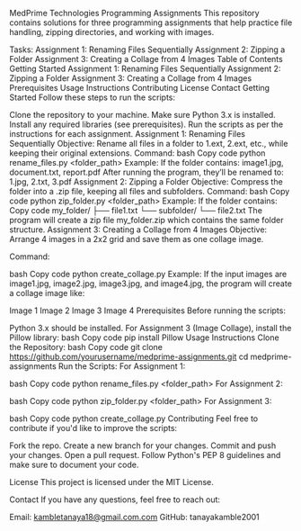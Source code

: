 MedPrime Technologies Programming Assignments
This repository contains solutions for three programming assignments that help practice file handling, zipping directories, and working with images.

Tasks:
Assignment 1: Renaming Files Sequentially
Assignment 2: Zipping a Folder
Assignment 3: Creating a Collage from 4 Images
Table of Contents
Getting Started
Assignment 1: Renaming Files Sequentially
Assignment 2: Zipping a Folder
Assignment 3: Creating a Collage from 4 Images
Prerequisites
Usage Instructions
Contributing
License
Contact
Getting Started
Follow these steps to run the scripts:

Clone the repository to your machine.
Make sure Python 3.x is installed.
Install any required libraries (see prerequisites).
Run the scripts as per the instructions for each assignment.
Assignment 1: Renaming Files Sequentially
Objective: Rename all files in a folder to 1.ext, 2.ext, etc., while keeping their original extensions.
Command:
bash
Copy code
python rename_files.py <folder_path>
Example: If the folder contains:
image1.jpg, document.txt, report.pdf
After running the program, they’ll be renamed to:
1.jpg, 2.txt, 3.pdf
Assignment 2: Zipping a Folder
Objective: Compress the folder into a .zip file, keeping all files and subfolders.
Command:
bash
Copy code
python zip_folder.py <folder_path>
Example: If the folder contains:
Copy code
my_folder/
├── file1.txt
└── subfolder/
    └── file2.txt
The program will create a zip file my_folder.zip which contains the same folder structure.
Assignment 3: Creating a Collage from 4 Images
Objective: Arrange 4 images in a 2x2 grid and save them as one collage image.

Command:

bash
Copy code
python create_collage.py <image1> <image2> <image3> <image4>
Example: If the input images are image1.jpg, image2.jpg, image3.jpg, and image4.jpg, the program will create a collage image like:

Image 1	Image 2
Image 3	Image 4
Prerequisites
Before running the scripts:

Python 3.x should be installed.
For Assignment 3 (Image Collage), install the Pillow library:
bash
Copy code
pip install Pillow
Usage Instructions
Clone the Repository:
bash
Copy code
git clone https://github.com/yourusername/medprime-assignments.git
cd medprime-assignments
Run the Scripts:
For Assignment 1:

bash
Copy code
python rename_files.py <folder_path>
For Assignment 2:

bash
Copy code
python zip_folder.py <folder_path>
For Assignment 3:

bash
Copy code
python create_collage.py <image1> <image2> <image3> <image4>
Contributing
Feel free to contribute if you'd like to improve the scripts:

Fork the repo.
Create a new branch for your changes.
Commit and push your changes.
Open a pull request.
Follow Python's PEP 8 guidelines and make sure to document your code.

License
This project is licensed under the MIT License.

Contact
If you have any questions, feel free to reach out:

Email: kambletanaya18@gmail.com.com
GitHub: tanayakamble2001
